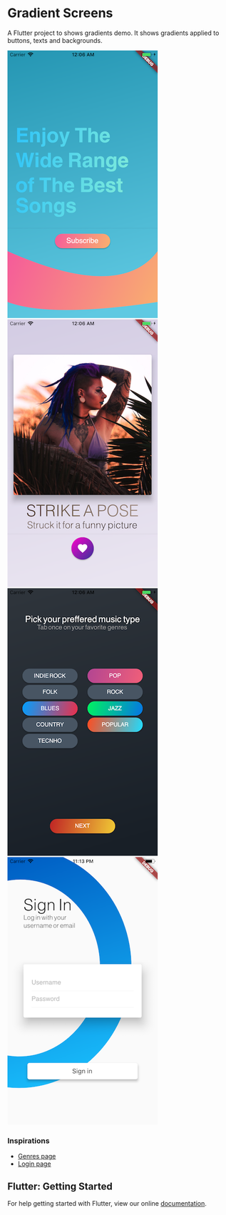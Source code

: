 # Gradient Screens

A Flutter project to shows gradients demo.
It shows gradients applied to buttons, texts and backgrounds.

![Gradient button and gradient background](art/intro_page.png)
![Gradient Floating Action Button](art/info_page.png)
![Gradient buttons](art/genres_page.png)
![Gradient half circle](art/login_page.png)

### Inspirations
* [Genres page](https://www.designspiration.net/save/5597545571572/)
* [Login page](https://www.tenniswood.co.uk/post/160767831482)

## Flutter: Getting Started

For help getting started with Flutter, view our online
[documentation](https://flutter.io/).
